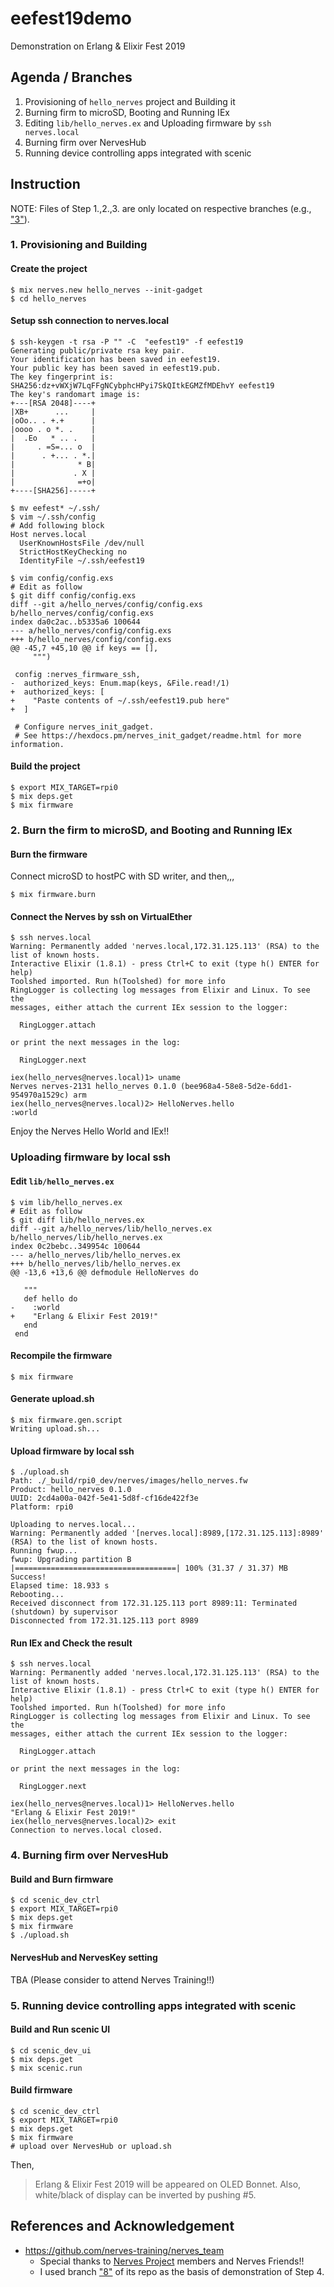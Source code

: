 # eefest19demo
Demonstration on Erlang &amp; Elixir Fest 2019

## Agenda / Branches

1. Provisioning of `hello_nerves` project and Building it
1. Burning firm to microSD, Booting and Running IEx
1. Editing `lib/hello_nerves.ex` and Uploading firmware by `ssh nerves.local`
1. Burning firm over NervesHub
1. Running device controlling apps integrated with scenic

## Instruction

NOTE: Files of Step 1.,2.,3. are only located on respective branches (e.g., ["3"](https://github.com/takasehideki/eefest19demo/tree/3)). 

### 1. Provisioning and Building

#### Create the project

```
$ mix nerves.new hello_nerves --init-gadget
$ cd hello_nerves
```

#### Setup ssh connection to nerves.local

```
$ ssh-keygen -t rsa -P "" -C  "eefest19" -f eefest19
Generating public/private rsa key pair.
Your identification has been saved in eefest19.
Your public key has been saved in eefest19.pub.
The key fingerprint is:
SHA256:dz+vWXjW7LqFFgNCybphcHPyi7SkQItkEGMZfMDEhvY eefest19
The key's randomart image is:
+---[RSA 2048]----+
|XB+      ...     |
|oOo.. . +.+      |
|oooo . o *. .    |
|  .Eo   * .. .   |
|     . =S=... o  |
|      . +... . *.|
|              * B|
|             . X |
|              =+o|
+----[SHA256]-----+

$ mv eefest* ~/.ssh/
$ vim ~/.ssh/config
# Add following block
Host nerves.local
  UserKnownHostsFile /dev/null
  StrictHostKeyChecking no
  IdentityFile ~/.ssh/eefest19

$ vim config/config.exs
# Edit as follow
$ git diff config/config.exs
diff --git a/hello_nerves/config/config.exs b/hello_nerves/config/config.exs
index da0c2ac..b5335a6 100644
--- a/hello_nerves/config/config.exs
+++ b/hello_nerves/config/config.exs
@@ -45,7 +45,10 @@ if keys == [],
     """)
 
 config :nerves_firmware_ssh,
-  authorized_keys: Enum.map(keys, &File.read!/1)
+  authorized_keys: [
+    "Paste contents of ~/.ssh/eefest19.pub here"
+  ]
 
 # Configure nerves_init_gadget.
 # See https://hexdocs.pm/nerves_init_gadget/readme.html for more information.

```

#### Build the project

```
$ export MIX_TARGET=rpi0
$ mix deps.get
$ mix firmware
```

### 2. Burn the firm to microSD, and Booting and Running IEx

#### Burn the firmware

Connect microSD to hostPC with SD writer, and then,,,

```
$ mix firmware.burn
```

#### Connect the Nerves by ssh on VirtualEther

```
$ ssh nerves.local 
Warning: Permanently added 'nerves.local,172.31.125.113' (RSA) to the list of known hosts.
Interactive Elixir (1.8.1) - press Ctrl+C to exit (type h() ENTER for help)
Toolshed imported. Run h(Toolshed) for more info
RingLogger is collecting log messages from Elixir and Linux. To see the
messages, either attach the current IEx session to the logger:

  RingLogger.attach

or print the next messages in the log:

  RingLogger.next

iex(hello_nerves@nerves.local)1> uname 
Nerves nerves-2131 hello_nerves 0.1.0 (bee968a4-58e8-5d2e-6dd1-954970a1529c) arm
iex(hello_nerves@nerves.local)2> HelloNerves.hello
:world
```

Enjoy the Nerves Hello World and IEx!!

### Uploading firmware by local ssh

#### Edit `lib/hello_nerves.ex`

```
$ vim lib/hello_nerves.ex
# Edit as follow
$ git diff lib/hello_nerves.ex 
diff --git a/hello_nerves/lib/hello_nerves.ex b/hello_nerves/lib/hello_nerves.ex
index 0c2bebc..349954c 100644
--- a/hello_nerves/lib/hello_nerves.ex
+++ b/hello_nerves/lib/hello_nerves.ex
@@ -13,6 +13,6 @@ defmodule HelloNerves do
 
   """
   def hello do
-    :world
+    "Erlang & Elixir Fest 2019!"
   end
 end
```

#### Recompile the firmware

```
$ mix firmware
```

#### Generate upload.sh

```
$ mix firmware.gen.script
Writing upload.sh...

```

#### Upload firmware by local ssh

```
$ ./upload.sh 
Path: ./_build/rpi0_dev/nerves/images/hello_nerves.fw
Product: hello_nerves 0.1.0
UUID: 2cd4a00a-042f-5e41-5d8f-cf16de422f3e
Platform: rpi0

Uploading to nerves.local...
Warning: Permanently added '[nerves.local]:8989,[172.31.125.113]:8989' (RSA) to the list of known hosts.
Running fwup...
fwup: Upgrading partition B
|====================================| 100% (31.37 / 31.37) MB
Success!
Elapsed time: 18.933 s
Rebooting...
Received disconnect from 172.31.125.113 port 8989:11: Terminated (shutdown) by supervisor
Disconnected from 172.31.125.113 port 8989

```

#### Run IEx and Check the result

```
$ ssh nerves.local 
Warning: Permanently added 'nerves.local,172.31.125.113' (RSA) to the list of known hosts.
Interactive Elixir (1.8.1) - press Ctrl+C to exit (type h() ENTER for help)
Toolshed imported. Run h(Toolshed) for more info
RingLogger is collecting log messages from Elixir and Linux. To see the
messages, either attach the current IEx session to the logger:

  RingLogger.attach

or print the next messages in the log:

  RingLogger.next

iex(hello_nerves@nerves.local)1> HelloNerves.hello
"Erlang & Elixir Fest 2019!"
iex(hello_nerves@nerves.local)2> exit
Connection to nerves.local closed.

```

### 4. Burning firm over NervesHub

#### Build and Burn firmware

```
$ cd scenic_dev_ctrl
$ export MIX_TARGET=rpi0
$ mix deps.get
$ mix firmware
$ ./upload.sh
```

#### NervesHub and NervesKey setting

TBA (Please consider to attend Nerves Training!!)

### 5. Running device controlling apps integrated with scenic

#### Build and Run scenic UI

```
$ cd scenic_dev_ui
$ mix deps.get
$ mix scenic.run

```

#### Build firmware

```
$ cd scenic_dev_ctrl
$ export MIX_TARGET=rpi0
$ mix deps.get
$ mix firmware
# upload over NervesHub or upload.sh
```

Then, 
> Erlang & Elixir
> Fest 2019
will be appeared on OLED Bonnet.
Also, white/black of display can be inverted by pushing #5.

## References and Acknowledgement

- https://github.com/nerves-training/nerves_team
  - Special thanks to [Nerves Project](https://nerves-project.org/) members and Nerves Friends!!
  - I used branch ["8"](https://github.com/nerves-training/nerves_team/tree/8) of its repo as the basis of demonstration of Step 4.


